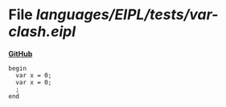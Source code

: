 # File _languages/EIPL/tests/var-clash.eipl_
**[GitHub](https://github.com/softlang/yas/blob/master/languages/EIPL/tests/var-clash.eipl)**
```
begin
  var x = 0;
  var x = 0;
  ;
end
```
